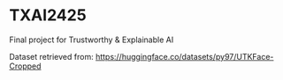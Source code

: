 # TXAI2425
Final project for Trustworthy &amp; Explainable AI

Dataset retrieved from: https://huggingface.co/datasets/py97/UTKFace-Cropped